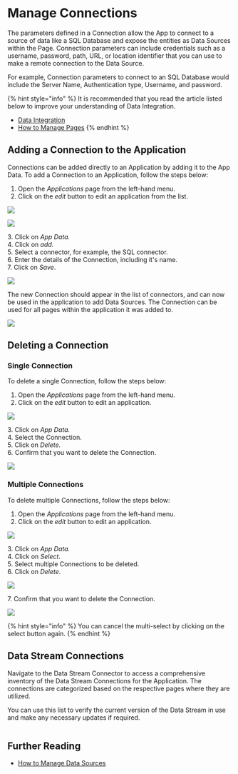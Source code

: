 # Manage Connections

The parameters defined in a Connection allow the App to connect to a source of data like a SQL Database and expose the entities as Data Sources within the Page. Connection parameters can include credentials such as a username, password, path, URL, or location identifier that you can use to make a remote connection to the Data Source.&#x20;

For example, Connection parameters to connect to an SQL Database would include the Server Name, Authentication type, Username, and password.

{% hint style="info" %}
It is recommended that you read the article listed below to improve your understanding of Data Integration.

* [Data Integration](../../concepts/application/data-integration.md)
* [How to Manage Pages](manage-pages.md)
{% endhint %}

## Adding a Connection to the Application

Connections can be added directly to an Application by adding it to the App Data. To add a Connection to an Application, follow the steps below:

1. Open the _Applications_ page from the left-hand menu.
2. Click on the _edit_ button to edit an application from the list.

![](<../../.gitbook/assets/image (936).png>)

![](../../.gitbook/assets/conn_1.png)

&#x20;   3\. Click on _App Data._\
&#x20;   4\. Click on _add._\
&#x20;   5\. Select a connector, for example, the SQL connector.\
&#x20;   6\. Enter the details of the Connection, including it's name.\
&#x20;   7\. Click on _Save_.

![](<../../.gitbook/assets/conn_2 (1).png>)

The new Connection should appear in the list of connectors, and can now be used in the application to add Data Sources. The Connection can be used for all pages within the application it was added to.

![](../../.gitbook/assets/conn_3.png)

## Deleting a Connection

### Single Connection

To delete a single Connection, follow the steps below:

1. Open the _Applications_ page from the left-hand menu.
2. Click on the _edit_ button to edit an application.

![](../../.gitbook/assets/conn_4.png)

&#x20;   3\. Click on _App Data._\
&#x20;   4\. Select the Connection.\
&#x20;   5\. Click on _Delete._\
&#x20;   &#x36;_._ Confirm that you want to delete the Connection.

![](../../.gitbook/assets/conn_5.png)

### Multiple Connections

To delete multiple Connections, follow the steps below:

1. Open the _Applications_ page from the left-hand menu.
2. Click on the _edit_ button to edit an application.

![](../../.gitbook/assets/conn_6.png)

&#x20;   3\. Click on _App Data._\
&#x20;   4\. Click on _Select_.\
&#x20;   5\. Select multiple Connections to be deleted.\
&#x20;   6\. Click on _Delete_.

![](<../../.gitbook/assets/conn_7 (1).png>)

&#x20;   7\. Confirm that you want to delete the Connection.

![](../../.gitbook/assets/conn_8.png)

{% hint style="info" %}
You can cancel the multi-select by clicking on the select button again.
{% endhint %}

## Data Stream Connections

Navigate to the Data Stream Connector to access a comprehensive inventory of the Data Stream Connections for the Application. The connections are categorized based on the respective pages where they are utilized.&#x20;

You can use this list to verify the current version of the Data Stream in use and make any necessary updates if required.

<figure><img src="../../.gitbook/assets/image (917).png" alt=""><figcaption></figcaption></figure>

## Further Reading

* [How to Manage Data Sources](manage-data-sources.md)

